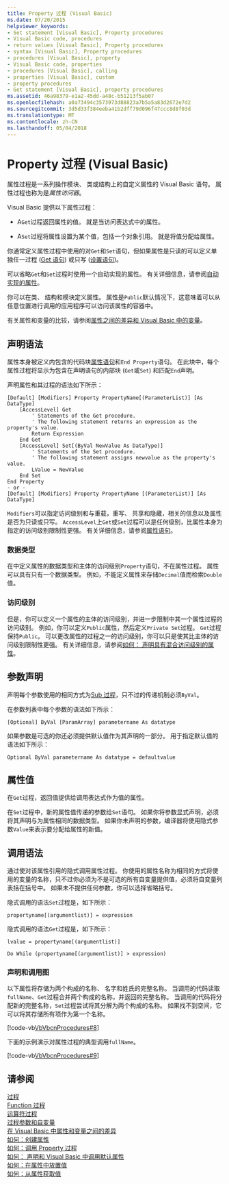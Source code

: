 ```yaml
---
title: Property 过程 (Visual Basic)
ms.date: 07/20/2015
helpviewer_keywords:
- Set statement [Visual Basic], Property procedures
- Visual Basic code, procedures
- return values [Visual Basic], Property procedures
- syntax [Visual Basic], Property procedures
- procedures [Visual Basic], property
- Visual Basic code, properties
- procedures [Visual Basic], calling
- properties [Visual Basic], custom
- property procedures
- Get statement [Visual Basic], property procedures
ms.assetid: 46a98379-e1a2-45dd-a48c-b51213f5ab07
ms.openlocfilehash: a0a73494c3573973d88823a7b5a5a83d2672e7d2
ms.sourcegitcommit: 3d5d33f384eeba41b2dff79d096f47ccc8d8f03d
ms.translationtype: MT
ms.contentlocale: zh-CN
ms.lasthandoff: 05/04/2018
---
```

# <a name="property-procedures-visual-basic"></a>Property 过程 (Visual Basic)
属性过程是一系列操作模块、 类或结构上的自定义属性的 Visual Basic 语句。 属性过程也称为是*属性访问器*。  
  
 Visual Basic 提供以下属性过程：  
  
-   A`Get`过程返回属性的值。 就是当访问表达式中的属性。  
  
-   A`Set`过程将属性设置为某个值，包括一个对象引用。 就是将值分配给属性。  
  
 你通常定义属性过程中使用的对`Get`和`Set`语句，但如果属性是只读的可以定义单独任一过程 ([Get 语句](../../../../visual-basic/language-reference/statements/get-statement.md)) 或只写 ([设置语句](../../../../visual-basic/language-reference/statements/set-statement.md))。  
  
 可以省略`Get`和`Set`过程时使用一个自动实现的属性。 有关详细信息，请参阅[自动实现的属性](./auto-implemented-properties.md)。  
  
 你可以在类、 结构和模块定义属性。 属性是`Public`默认情况下，这意味着可以从任意位置进行调用的应用程序可以访问该属性的容器中。  
  
 有关属性和变量的比较，请参阅[属性之间的差异和 Visual Basic 中的变量](./differences-between-properties-and-variables.md)。  
  
## <a name="declaration-syntax"></a>声明语法  
 属性本身被定义内包含的代码块[属性语句](../../../../visual-basic/language-reference/statements/property-statement.md)和`End Property`语句。 在此块中，每个属性过程将显示为包含在声明语句的内部块 (`Get`或`Set`) 和匹配`End`声明。  
  
 声明属性和其过程的语法如下所示：  
  
```  
[Default] [Modifiers] Property PropertyName[(ParameterList)] [As DataType]  
    [AccessLevel] Get  
        ' Statements of the Get procedure.  
        ' The following statement returns an expression as the property's value.  
        Return Expression  
    End Get  
    [AccessLevel] Set[(ByVal NewValue As DataType)]  
        ' Statements of the Set procedure.  
        ' The following statement assigns newvalue as the property's value.  
        LValue = NewValue  
    End Set  
End Property  
- or -  
[Default] [Modifiers] Property PropertyName [(ParameterList)] [As DataType]  
```  
  
 `Modifiers`可以指定访问级别和与重载，重写、 共享和隐藏，相关的信息以及属性是否为只读或只写。 `AccessLevel`上`Get`或`Set`过程可以是任何级别，比属性本身为指定的访问级别限制性更强。 有关详细信息，请参阅[属性语句](../../../../visual-basic/language-reference/statements/property-statement.md)。  
  
### <a name="data-type"></a>数据类型  
 在中定义属性的数据类型和主体的访问级别`Property`语句，不在属性过程。 属性可以具有只有一个数据类型。 例如，不能定义属性来存储`Decimal`值而检索`Double`值。  
  
### <a name="access-level"></a>访问级别  
 但是，你可以定义一个属性的主体的访问级别，并进一步限制中其一个属性过程的访问级别。 例如，你可以定义`Public`属性，然后定义`Private Set`过程。 `Get`过程保持`Public`。 可以更改属性的过程之一的访问级别，你可以只是使其比主体的访问级别限制性更强。 有关详细信息，请参阅[如何： 声明具有混合访问级别的属性](./how-to-declare-a-property-with-mixed-access-levels.md)。  
  
## <a name="parameter-declaration"></a>参数声明  
 声明每个参数使用的相同方式为[Sub 过程](./sub-procedures.md)，只不过的传递机制必须`ByVal`。  
  
 在参数列表中每个参数的语法如下所示：  
  
 `[Optional] ByVal [ParamArray] parametername As datatype`  
  
 如果参数是可选的你还必须提供默认值作为其声明的一部分。 用于指定默认值的语法如下所示：  
  
 `Optional ByVal parametername As datatype = defaultvalue`  
  
## <a name="property-value"></a>属性值  
 在`Get`过程，返回值提供给调用表达式作为值的属性。  
  
 在`Set`过程中，新的属性值传递的参数给`Set`语句。 如果你将参数显式声明，必须将其声明与为属性相同的数据类型。 如果你未声明的参数，编译器将使用隐式参数`Value`来表示要分配给属性的新值。  
  
## <a name="calling-syntax"></a>调用语法  
 通过使对该属性引用的隐式调用属性过程。 你使用的属性名称为相同的方式将使用的变量的名称，只不过你必须为不是可选的所有自变量提供值，必须将自变量列表括在括号中。 如果未不提供任何参数，你可以选择省略括号。  
  
 隐式调用的语法`Set`过程是，如下所示：  
  
 `propertyname[(argumentlist)] = expression`  
  
 隐式调用的语法`Get`过程是，如下所示：  
  
 `lvalue = propertyname[(argumentlist)]`  
  
 `Do While (propertyname[(argumentlist)] > expression)`  
  
### <a name="illustration-of-declaration-and-call"></a>声明和调用图  
 以下属性将存储为两个构成的名称、 名字和姓氏的完整名称。 当调用的代码读取`fullName`、`Get`过程合并两个构成的名称，并返回的完整名称。 当调用的代码将分配新的完整名称，`Set`过程尝试将其分解为两个构成的名称。 如果找不到空间，它可以将其存储所有项作为第一个名称。  
  
 [!code-vb[VbVbcnProcedures#8](./codesnippet/VisualBasic/property-procedures_1.vb)]  
  
 下面的示例演示对属性过程的典型调用`fullName`。  
  
 [!code-vb[VbVbcnProcedures#9](./codesnippet/VisualBasic/property-procedures_2.vb)]  
  
## <a name="see-also"></a>请参阅  
 [过程](./index.md)  
 [Function 过程](./function-procedures.md)  
 [运算符过程](./operator-procedures.md)  
 [过程参数和自变量](./procedure-parameters-and-arguments.md)  
 [在 Visual Basic 中属性和变量之间的差异](./differences-between-properties-and-variables.md)  
 [如何：创建属性](./how-to-create-a-property.md)  
 [如何：调用 Property 过程](./how-to-call-a-property-procedure.md)  
 [如何： 声明和 Visual Basic 中调用默认属性](./how-to-declare-and-call-a-default-property.md)  
 [如何：在属性中放置值](./how-to-put-a-value-in-a-property.md)  
 [如何：从属性获取值](./how-to-get-a-value-from-a-property.md)
